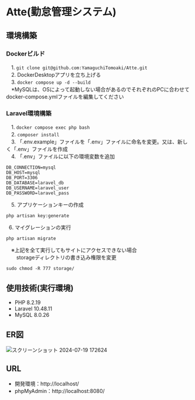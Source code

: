 # Atte(勤怠管理システム)

## 環境構築
### Dockerビルド

　1. `git clone git@github.com:YamaguchiTomoaki/Atte.git`  
　2. DockerDesktopアプリを立ち上げる  
　3. `docker compose up -d --build`  
　*MySQLは、OSによって起動しない場合があるのでそれぞれのPCに合わせてdocker-compose.ymlファイルを編集してください  

### Laravel環境構築

　1. `docker compose exec php bash`  
　2. `composer install`  
　3. 「.env.example」ファイルを「.env」ファイルに命名を変更。又は、新しく「.env」ファイルを作成  
　4. 「.env」ファイルに以下の環境変数を追加  

    DB_CONNECTION=mysql
    DB_HOST=mysql
    DB_PORT=3306
    DB_DATABASE=laravel_db
    DB_USERNAME=laravel_user
    DB_PASSWORD=laravel_pass  
    
　5. アプリケーションキーの作成
 
    php artisan key:generate

  6. マイグレーションの実行

    php artisan migrate

　※上記を全て実行してもサイトにアクセスできない場合  
　　storageディレクトリの書き込み権限を変更  
    
    sudo chmod -R 777 storage/

## 使用技術(実行環境)
* PHP 8.2.19
* Laravel 10.48.11
* MySQL 8.0.26

## ER図
![スクリーンショット 2024-07-19 172624](https://github.com/user-attachments/assets/92f1d83c-c80b-4ed6-8945-f72758d6b14b)

## URL
* 開発環境：http://localhost/
* phpMyAdmin：http://localhost:8080/
